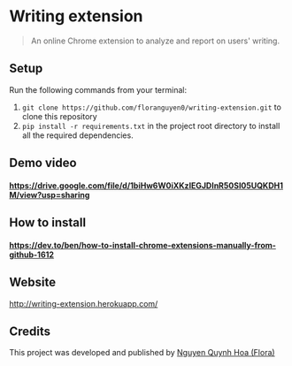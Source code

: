 # Writing extension
> An online Chrome extension to analyze and report on users' writing.

## Setup
Run the following commands from your terminal:
1) `git clone https://github.com/floranguyen0/writing-extension.git` to clone this repository 
2) `pip install -r requirements.txt` in the project root directory to install all the required dependencies.

## Demo video 
#### https://drive.google.com/file/d/1biHw6W0iXKzlEGJDInR50SI05UQKDH1M/view?usp=sharing

## How to install
#### https://dev.to/ben/how-to-install-chrome-extensions-manually-from-github-1612

## Website
http://writing-extension.herokuapp.com/

## Credits
This project was developed and published by [Nguyen Quynh Hoa (Flora)](https://github.com/floranguyen0)
